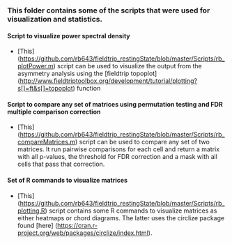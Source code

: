### This folder contains some of the scripts that were used for visualization and statistics.

#### Script to visualize power spectral density
* [This] (https://github.com/rb643/fieldtrip_restingState/blob/master/Scripts/rb_plotPower.m) script can be used to visualize the output from the asymmetry analysis using the [fieldtrip topoplot] (http://www.fieldtriptoolbox.org/development/tutorial/plotting?s[]=ft&s[]=topoplot) function

#### Script to compare any set of matrices using permutation testing and FDR multiple comparison correction
* [This] (https://github.com/rb643/fieldtrip_restingState/blob/master/Scripts/rb_compareMatrices.m) script can be used to compare any set of two matrices. It run pairwise comparisons for each cell and return a matrix with all p-values, the threshold for FDR correction and a mask with all cells that pass that correction.

#### Set of R commands to visualize matrices
* [This] (https://github.com/rb643/fieldtrip_restingState/blob/master/Scripts/rb_plotting.R) script contains some R commands to visualize matrices as either heatmaps or chord diagrams. The latter uses the circlize package found [here] (https://cran.r-project.org/web/packages/circlize/index.html).
